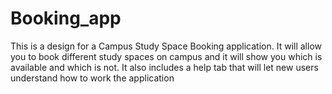 # Booking_app
This is a design for a Campus Study Space Booking application. It will allow you to book different study spaces on campus and it will show you which is available and which is not. It also includes a help tab that will let new users understand how to work the application
